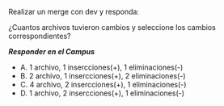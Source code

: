 Realizar un merge con dev y responda:

¿Cuantos archivos tuvieron cambios y seleccione los cambios correspondientes?

***Responder en el Campus***
- A. 1 archivo, 1 insercciones(+), 1 eliminaciones(-)
- B. 2 archivo, 1 insercciones(+), 2 eliminaciones(-)
- C. 4 archivo, 2 insercciones(+), 1 eliminaciones(-)
- D. 1 archivo, 2 insercciones(+), 1 eliminaciones(-)